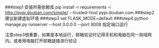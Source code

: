 ###step1 
安装所需依赖库
pip install -r requirements -i http://pypi.douban.com/simple/ --trusted-host pypi.douban.com
###step2 
建议新建虚拟环境
###step3 
set FLASK_MODE=default
###step4 
python manage.py runserver --host 0.0.0.0 --port 9008 指定端口运行 

注意step3很重要，如果是本地运行，邮箱验证时记得手机和电脑在同一局域网内。或者用电脑打开邮箱链接进行验证